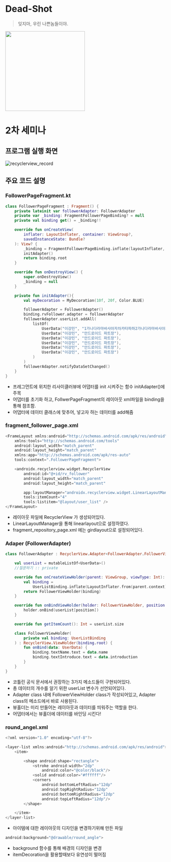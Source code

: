 # Dead-Shot

> 잊지마, 우린 나쁜놈들이야.

<img src="https://user-images.githubusercontent.com/33388801/161442839-c1bdc8da-0c91-4ee5-9c45-22b953b53136.png" width=250/>

# 2차 세미나

## 프로그램 실행 화면

![recyclerview_record](https://user-images.githubusercontent.com/48896148/164504236-22c7ad73-1eca-429f-8184-d89524fe2b57.gif)

## 주요 코드 설명

### FollowerPageFragment.kt
``` kotlin
class FollowerPageFragment : Fragment() {
    private lateinit var followerAdapter: FollowerAdapter
    private var _binding: FragmentFollowerPageBinding? = null
    private val binding get() = _binding!!

    override fun onCreateView(
        inflater: LayoutInflater, container: ViewGroup?,
        savedInstanceState: Bundle?
    ): View? {
        _binding = FragmentFollowerPageBinding.inflate(layoutInflater, container, false)
        initAdapter()
        return binding.root
    }

    override fun onDestroyView() {
        super.onDestroyView()
        _binding = null
    }

    private fun initAdapter(){
        val myDecoration = MyDecoration(10f, 20f, Color.BLUE)

        followerAdapter = FollowerAdapter()
        binding.rvFollower.adapter = followerAdapter
        followerAdapter.userList.addAll(
            listOf(
                UserData("이강민", "1가나다라마바사아자차카타파하2가나다라마바사아자차카타파하3가나다라마바사아자차카타파하4가나다라마바사아자차카타파하5가나다라마바사아자차카타파하6"),
                UserData("이강민", "안드로이드 파트장"),
                UserData("이강민", "안드로이드 파트장"),
                UserData("이강민", "안드로이드 파트장"),
                UserData("이강민", "안드로이드 파트장"),
                UserData("이강민", "안드로이드 파트장")
            )
        )
        followerAdapter.notifyDataSetChanged()
    }
}
````
* 프레그먼트에 위치한 리사이클러뷰에 어댑터를 init 시켜주는 함수 initAdapter()에 주목
* 어댑터를 초기화 하고, FollwerPageFragment의 레이아웃 xml파일을 binding을 통해 참조함.
* 어댑터에 데이터 클래스에 맞추어, 넣고자 하는 데이터를 add해줌

### fragment_follower_page.xml
``` kotlin
<FrameLayout xmlns:android="http://schemas.android.com/apk/res/android"
    xmlns:tools="http://schemas.android.com/tools"
    android:layout_width="match_parent"
    android:layout_height="match_parent"
    xmlns:app="http://schemas.android.com/apk/res-auto"
    tools:context=".FollowerPageFragment">

    <androidx.recyclerview.widget.RecyclerView
        android:id="@+id/rv_follower"
        android:layout_width="match_parent"
        android:layout_height="match_parent"

        app:layoutManager="androidx.recyclerview.widget.LinearLayoutManager"
        tools:itemCount="4"
        tools:listitem="@layout/user_list" />
</FrameLayout>
```
* 레이아웃 파일에 RecyclerView 가 생성되어있다.
* LinearLayoutManager을 통해 linearlayout으로 설정하였다.
* fragment_repository_page.xml 에는 girdlayout으로 설정되어있다.

### Adaper (FollowerAdapter)
``` kotlin
class FollowerAdapter : RecyclerView.Adapter<FollowerAdapter.FollowerViewHolder>() {

    val userList = mutableListOf<UserData>()
    //질문하기 :: private

    override fun onCreateViewHolder(parent: ViewGroup, viewType: Int): FollowerViewHolder {
        val binding =
            UserListBinding.inflate(LayoutInflater.from(parent.context), parent, false)
        return FollowerViewHolder(binding)
    }

    override fun onBindViewHolder(holder: FollowerViewHolder, position: Int) {
        holder.onBind(userList[position])
    }

    override fun getItemCount(): Int = userList.size

    class FollowerViewHolder(
        private val binding: UserListBinding
    ) : RecyclerView.ViewHolder(binding.root) {
        fun onBind(data: UserData) {
            binding.textName.text = data.name
            binding.textIntroduce.text = data.introduction
        }
    }
}
```
* 코틀린 공식 문서에서 권장하는 3가지 메소드들이 구현되어있다.
* 총 데이터의 개수를 알기 위한 userList 변수가 선언되어있다.
* Adapter class 내에 FollowerViewHolder class가 작성되어있고, Adapter class의 메소드에서 바로 사용된다.
* 뷰홀더는 미리 만들어논 레이아웃과 데이터를 띄워주는 역할을 한다.
* 어댑터에서는 뷰홀더에 데이터를 바인딩 시킨다!

### round_angel.xml
```kotlin
<?xml version="1.0" encoding="utf-8"?>

<layer-list xmlns:android="http://schemas.android.com/apk/res/android">
    <item>

        <shape android:shape="rectangle">
            <stroke android:width="2dp"
                android:color="@color/black"/>
            <solid android:color="#ffffff"/>
            <corners
                android:bottomLeftRadius="12dp"
                android:topRightRadius="12dp"
                android:bottomRightRadius="12dp"
                android:topLeftRadius="12dp"/>
        </shape>

    </item>
</layer-list>
```
* 아이템에 대한 레이아웃의 디자인을 변경하기위해 만든 파일
``` kotlin
android:background="@drawable/round_angle">
```
* background 함수를 통해 배경의 디자인을 변경
* itemDecoration을 활용할때보다 유연성이 떨어짐

